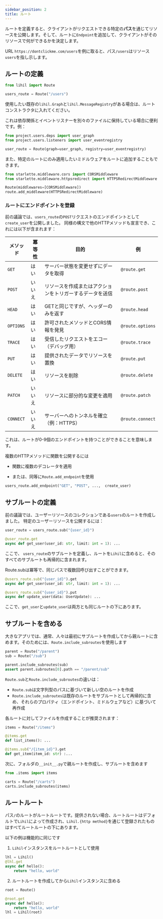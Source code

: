 ```yaml
---
sidebar_position: 2
title: ルート
---
```


ルートを定義すると、クライアントがリクエストできる特定の**パス**を通じてリソースを公開します。そして、ルートに`Endpoint`を追加して、クライアントがそのリソースで何ができるかを決定します。

URL `https://dontclickme.com/users`を例に取ると、パス`/users`はリソース`users`を指し示します。

## ルートの定義

```python
from lihil import Route

users_route = Route("/users")
```

使用したい既存の`lihil.Graph`と`lihil.MessageRegistry`がある場合は、ルートコンストラクタに入れてください。

これは依存関係とイベントリスナーを別々のファイルに保持している場合に便利です。例：

```python
from project.users.deps import user_graph
from project.users.listeners import user_eventregistry

user_route = Route(graph=user_graph, registry=user_eventregistry)
```

また、特定のルートにのみ適用したいミドルウェアをルートに追加することもできます。

```python
from starlette.middleware.cors import CORSMiddleware
from starlette.middleware.httpsredirect import HTTPSRedirectMiddleware

Route(middlewares=[CORSMiddleware])
route.add_middleware(HTTPSRedirectMiddleware)
```

### ルートにエンドポイントを登録

前の議論では、`users_route`の`POST`リクエストのエンドポイントとして`create_user`を公開しました。
同様の構文で他のHTTPメソッドも宣言でき、これには以下が含まれます：

| メソッド    | 冪等性     | 目的                                               | 例               |
| --------- | ---------- | -------------------------------------------------- | ---------------- |
| `GET`     | はい       | サーバー状態を変更せずにデータを取得               | `@route.get`     |
| `POST`    | いいえ     | リソースを作成またはアクションをトリガーするデータを送信 | `@route.post`    |
| `HEAD`    | はい       | GETと同じですが、ヘッダーのみを返す                | `@route.head`    |
| `OPTIONS` | はい       | 許可されたメソッドとCORS情報を発見                 | `@route.options` |
| `TRACE`   | はい       | 受信したリクエストをエコー（デバッグ用）           | `@route.trace`   |
| `PUT`     | はい       | 提供されたデータでリソースを置換                   | `@route.put`     |
| `DELETE`  | はい       | リソースを削除                                     | `@route.delete`  |
| `PATCH`   | いいえ     | リソースに部分的な変更を適用                       | `@route.patch`   |
| `CONNECT` | いいえ     | サーバーへのトンネルを確立（例：HTTPS）            | `@route.connect` |

これは、ルートが0-9個のエンドポイントを持つことができることを意味します。

複数のHTTPメソッドに関数を公開するには

- 関数に複数のデコレータを適用

- または、同等に`Route.add_endpoint`を使用

```python
users_route.add_endpoint("GET", "POST", ...,  create_user)
```

## サブルートの定義

前の議論では、ユーザーリソースのコレクションである`users`のルートを作成しました。
特定のユーザーリソースを公開するには：

```python
user_route = users_route.sub("{user_id}")

@user_route.get
async def get_user(user_id: str, limit: int = 1): ...
```

ここで、
`users_route`のサブルートを定義し、ルートを`Lihil`に含めると、そのすべてのサブルートも再帰的に含まれます。

Route.subは冪等で、同じパスで複数回呼び出すことができます。

```python
@users_route.sub("{user_id}").get
async def get_user(user_id: str, limit: int = 1): ...

@users_route.sub("{user_id}").put
async def update_user(data: UserUpdate): ...
```

ここで、`get_user`と`update_user`は両方とも同じルートの下にあります。

## サブルートを含める

大きなアプリでは、通常、人々は最初にサブルートを作成してから親ルートに含めます。そのためには、`Route.include_subroutes`を使用します

```python
parent = Route("/parent")
sub = Route("/sub")

parent.include_subroutes(sub)
assert parent.subroutes[0].path == "/parent/sub"
```

`Route.sub`と`Route.include_subroutes`の違いは：

- `Route.sub`は文字列型のパスに基づいて新しい空のルートを作成
- `Route.include_subroutes`は既存のルートをサブルートとして再帰的に含め、それらのプロパティ（エンドポイント、ミドルウェアなど）に基づいて再作成

各ルートに対してファイルを作成することが推奨されます：

```python title="api/cart/items.py"
items = Route("/items")

@items.get
def list_items(): ...

@items.sub("/{item_id}").get
def get_item(item_id: str) :...
```

次に、フォルダの`__init__.py`で親ルートを作成し、サブルートを含めます

```python title="api/cart/__init__.py"
from .items import items

carts = Route("/carts")
carts.include_subroutes(items)
```

## ルートルート

パス`/`のルートがルートルートです。提供されない場合、ルートルートはデフォルトで`Lihil`によって作成され、`Lihil.{http method}`を通じて登録されたものはすべてルートルートの下にあります。

以下の例は機能的に同じです

1. `Lihil`インスタンスをルートルートとして使用

```python
lhl = Lihil()
@lhl.get
async def hello():
    return "hello, world"
```

2. ルートルートを作成してから`Lihil`インスタンスに含める

```python
root = Route()

@root.get
async def hello():
    return "hello, world"
lhl = Lihil(root)
```
